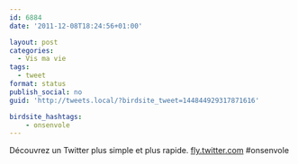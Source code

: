 ```yaml
---
id: 6884
date: '2011-12-08T18:24:56+01:00'

layout: post
categories:
  - Vis ma vie
tags:
  - tweet
format: status
publish_social: no
guid: 'http://tweets.local/?birdsite_tweet=144844929317871616'

birdsite_hashtags:
    - onsenvole
---
```


Découvrez un Twitter plus simple et plus rapide. [fly.twitter.com](https://fly.twitter.com/) #onsenvole